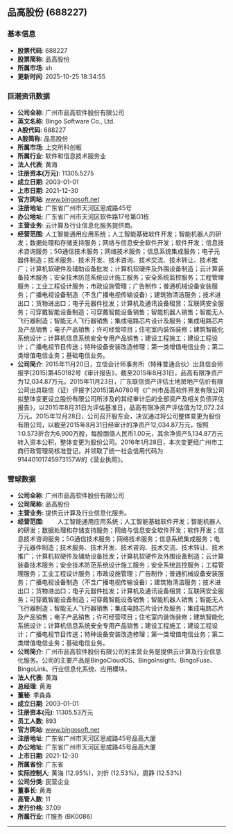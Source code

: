 ## 品高股份 (688227)

### 基本信息

- **股票代码**: 688227
- **股票简称**: 品高股份
- **所属市场**: sh
- **更新时间**: 2025-10-25 18:34:55

### 巨潮资讯数据

- **公司全称**: 广州市品高软件股份有限公司
- **英文名称**: Bingo Software Co., Ltd.
- **A股代码**: 688227
- **A股简称**: 品高股份
- **所属市场**: 上交所科创板
- **所属行业**: 软件和信息技术服务业
- **法人代表**: 黄海
- **注册资本(万元)**: 11305.5275
- **成立日期**: 2003-01-01
- **上市日期**: 2021-12-30
- **官方网站**: www.bingosoft.net
- **注册地址**: 广东省广州市天河区思成路45号
- **办公地址**: 广东省广州市天河区软件路17号第G1栋
- **主营业务**: 云计算及行业信息化服务提供商。
- **经营范围**: 人工智能通用应用系统；人工智能基础软件开发；智能机器人的研发；数据处理和存储支持服务；网络与信息安全软件开发；软件开发；信息技术咨询服务；5G通信技术服务；网络技术服务；信息系统集成服务；电子元器件制造；技术服务、技术开发、技术咨询、技术交流、技术转让、技术推广；计算机软硬件及辅助设备批发；计算机软硬件及外围设备制造；云计算装备技术服务；安全技术防范系统设计施工服务；安全系统监控服务；工程管理服务；工业工程设计服务；市政设施管理；广告制作；普通机械设备安装服务；广播电视设备制造（不含广播电视传输设备）；建筑物清洁服务；技术进出口；货物进出口；电子元器件批发；计算机及通讯设备租赁；互联网安全服务；可穿戴智能设备制造；可穿戴智能设备销售；智能机器人销售；智能无人飞行器制造；智能无人飞行器销售；集成电路芯片设计及服务；集成电路芯片及产品销售；电子产品销售；许可经营项目；住宅室内装饰装修；建筑智能化系统设计；计算机信息系统安全专用产品销售；建设工程施工；建设工程设计；广播电视节目传送；特种设备安装改造修理；第一类增值电信业务；第二类增值电信业务；基础电信业务。
- **公司简介**: 2015年11月20日，立信会计师事务所（特殊普通合伙）出具信会师报字[2015]第450182号《审计报告》，截至2015年8月31日，品高有限净资产为12,034.87万元。2015年11月23日，广东联信资产评估土地房地产估价有限公司出具联信（证）评报字[2015]第A0780号《广州市品高软件开发有限公司拟整体变更设立股份有限公司所涉及的其经审计后的全部资产及相关负债评估报告》，以2015年8月31日为评估基准日，品高有限净资产评估值为12,072.24万元。2015年12月28日，公司召开股东会，决议通过将公司整体变更为股份有限公司，以截至2015年8月31日经审计的净资产12,034.87万元，按照1:0.573折合为6,900万股，每股面值人民币1.00元，其余净资产5,134.87万元转入资本公积，整体变更为股份公司。2016年1月28日，本次变更经广州市工商行政管理局核准登记，并领取了统一社会信用代码为91440101745973157W的《营业执照》。

### 雪球数据

- **公司全称**: 广州市品高软件股份有限公司
- **公司简称**: 品高股份
- **主营业务**: 提供云计算及行业信息化服务。
- **经营范围**: 　　人工智能通用应用系统；人工智能基础软件开发；智能机器人的研发；数据处理和存储支持服务；网络与信息安全软件开发；软件开发；信息技术咨询服务；5G通信技术服务；网络技术服务；信息系统集成服务；电子元器件制造；技术服务、技术开发、技术咨询、技术交流、技术转让、技术推广；计算机软硬件及辅助设备批发；计算机软硬件及外围设备制造；云计算装备技术服务；安全技术防范系统设计施工服务；安全系统监控服务；工程管理服务；工业工程设计服务；市政设施管理；广告制作；普通机械设备安装服务；广播电视设备制造（不含广播电视传输设备）；建筑物清洁服务；技术进出口；货物进出口；电子元器件批发；计算机及通讯设备租赁；互联网安全服务；可穿戴智能设备制造；可穿戴智能设备销售；智能机器人销售；智能无人飞行器制造；智能无人飞行器销售；集成电路芯片设计及服务；集成电路芯片及产品销售；电子产品销售；许可经营项目；住宅室内装饰装修；建筑智能化系统设计；计算机信息系统安全专用产品销售；建设工程施工；建设工程设计；广播电视节目传送；特种设备安装改造修理；第一类增值电信业务；第二类增值电信业务；基础电信业务。
- **公司简介**: 广州市品高软件股份有限公司的主营业务是提供云计算及行业信息化服务。公司的主要产品是BingoCloudOS、BingoInsight、BingoFuse、BingoLink、行业信息化系统、应用模块。
- **法人代表**: 黄海
- **总经理**: 黄海
- **董秘**: 李淼淼
- **成立日期**: 2003-01-01
- **注册资本(元)**: 11305.53万元
- **员工人数**: 893
- **官方网站**: www.bingosoft.net
- **注册地址**: 广东省广州市天河区思成路45号品高大厦
- **办公地址**: 广东省广州市天河区思成路45号品高大厦
- **上市日期**: 2021-12-30
- **所属省份**: 广东省
- **实际控制人**: 黄海 (12.95%)，刘忻 (12.53%)，周静 (12.53%)
- **公司分类**: 民营企业
- **董事长**: 黄海
- **高管人数**: 11
- **发行价格**: 37.09
- **所属行业**: IT服务 (BK0086)

---